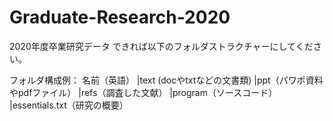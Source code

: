 # Graduate-Research-2020
2020年度卒業研究データ
できれば以下のフォルダストラクチャーにしてください。

フォルダ構成例：
名前（英語）
|text (docやtxtなどの文書類)
|ppt（パワポ資料やpdfファイル）
|refs（調査した文献）
|program（ソースコード）
|essentials.txt（研究の概要）


